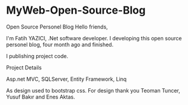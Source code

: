 # MyWeb-Open-Source-Blog
Open Source Personel Blog
Hello friends,

I'm Fatih YAZICI, .Net software developer. I developing this open source personel blog, four month ago and finished.

I publishing project code.

Project Details

Asp.net MVC, SQLServer, Entity Framework, Linq

As design used to bootstrap css. For design thank you Teoman Tuncer, Yusuf Bakır and Enes Aktas.
